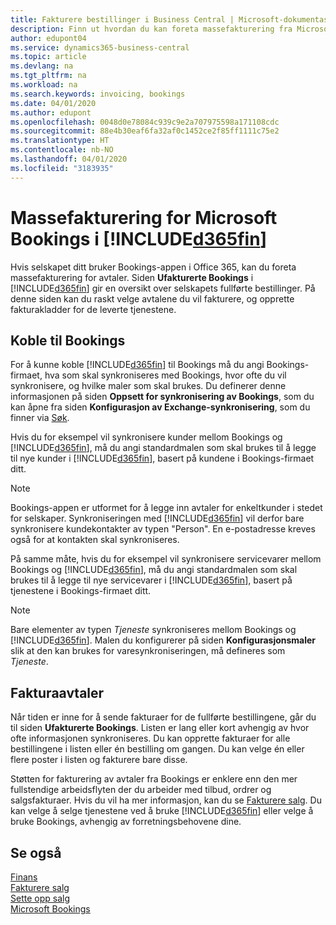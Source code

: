 ```yaml
---
title: Fakturere bestillinger i Business Central | Microsoft-dokumentasjon
description: Finn ut hvordan du kan foreta massefakturering fra Microsoft Bookings i Business Central.
author: edupont04
ms.service: dynamics365-business-central
ms.topic: article
ms.devlang: na
ms.tgt_pltfrm: na
ms.workload: na
ms.search.keywords: invoicing, bookings
ms.date: 04/01/2020
ms.author: edupont
ms.openlocfilehash: 0048d0e78084c939c9e2a707975598a171108cdc
ms.sourcegitcommit: 88e4b30eaf6fa32af0c1452ce2f85ff1111c75e2
ms.translationtype: HT
ms.contentlocale: nb-NO
ms.lasthandoff: 04/01/2020
ms.locfileid: "3183935"
---
```

# <a name="bulk-invoicing-for-microsoft-bookings-in-d365fin"></a>Massefakturering for Microsoft Bookings i [!INCLUDE[d365fin](includes/d365fin_md.md)]
Hvis selskapet ditt bruker Bookings-appen i Office 365, kan du foreta massefakturering for avtaler. Siden **Ufakturerte Bookings** i [!INCLUDE[d365fin](includes/d365fin_md.md)] gir en oversikt over selskapets fullførte bestillinger. På denne siden kan du raskt velge avtalene du vil fakturere, og opprette fakturakladder for de leverte tjenestene.  

## <a name="connect-to-bookings"></a>Koble til Bookings
For å kunne koble [!INCLUDE[d365fin](includes/d365fin_md.md)] til Bookings må du angi Bookings-firmaet, hva som skal synkroniseres med Bookings, hvor ofte du vil synkronisere, og hvilke maler som skal brukes. Du definerer denne informasjonen på siden **Oppsett for synkronisering av Bookings**, som du kan åpne fra siden **Konfigurasjon av Exchange-synkronisering**, som du finner via [Søk](ui-search.md).  

Hvis du for eksempel vil synkronisere kunder mellom Bookings og [!INCLUDE[d365fin](includes/d365fin_md.md)], må du angi standardmalen som skal brukes til å legge til nye kunder i [!INCLUDE[d365fin](includes/d365fin_md.md)], basert på kundene i Bookings-firmaet ditt.  

> [!NOTE]
> Bookings-appen er utformet for å legge inn avtaler for enkeltkunder i stedet for selskaper. Synkroniseringen med [!INCLUDE[d365fin](includes/d365fin_md.md)] vil derfor bare synkronisere kundekontakter av typen "Person". En e-postadresse kreves også for at kontakten skal synkroniseres.  

På samme måte, hvis du for eksempel vil synkronisere servicevarer mellom Bookings og [!INCLUDE[d365fin](includes/d365fin_md.md)], må du angi standardmalen som skal brukes til å legge til nye servicevarer i [!INCLUDE[d365fin](includes/d365fin_md.md)], basert på tjenestene i Bookings-firmaet ditt.  

> [!NOTE]
> Bare elementer av typen *Tjeneste* synkroniseres mellom Bookings og [!INCLUDE[d365fin](includes/d365fin_md.md)]. Malen du konfigurerer på siden **Konfigurasjonsmaler** slik at den kan brukes for varesynkroniseringen, må defineres som *Tjeneste*.

## <a name="invoice-appointments"></a>Fakturaavtaler
Når tiden er inne for å sende fakturaer for de fullførte bestillingene, går du til siden **Ufakturerte Bookings**. Listen er lang eller kort avhengig av hvor ofte informasjonen synkroniseres. Du kan opprette fakturaer for alle bestillingene i listen eller én bestilling om gangen. Du kan velge én eller flere poster i listen og fakturere bare disse.  

Støtten for fakturering av avtaler fra Bookings er enklere enn den mer fullstendige arbeidsflyten der du arbeider med tilbud, ordrer og salgsfakturaer. Hvis du vil ha mer informasjon, kan du se [Fakturere salg](sales-how-invoice-sales.md). Du kan velge å selge tjenestene ved å bruke [!INCLUDE[d365fin](includes/d365fin_md.md)] eller velge å bruke Bookings, avhengig av forretningsbehovene dine.  

## <a name="see-also"></a>Se også
[Finans](finance.md)  
[Fakturere salg](sales-how-invoice-sales.md)  
[Sette opp salg](sales-setup-sales.md)  
[Microsoft Bookings](https://products.office.com/business/scheduling-and-booking-app)  
